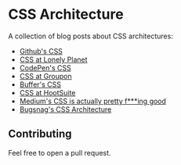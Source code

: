 # CSS Architecture

A collection of blog posts about CSS architectures:

* [Github's CSS](http://markdotto.com/2014/07/23/githubs-css/)
* [CSS at Lonely Planet](http://ianfeather.co.uk/css-at-lonely-planet/)
* [CodePen's CSS](http://codepen.io/chriscoyier/blog/codepens-css)
* [CSS at Groupon](http://mikeaparicio.com/2014/08/10/css-at-groupon/)
* [Buffer's CSS](http://blog.brianlovin.com/buffers-css/)
* [CSS at HootSuite](http://code.hootsuite.com/css-at-hootsuite/)
* [Medium's CSS is actually pretty f***ing good](https://medium.com/@fat/mediums-css-is-actually-pretty-fucking-good-b8e2a6c78b06)
* [Bugsnag's CSS Architecture](https://bugsnag.com/blog/bugsnags-css-architecture)

## Contributing

Feel free to open a pull request.
